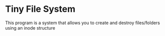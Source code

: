# Tiny File System
This program is a system that allows you to create and destroy files/folders using an inode structure
